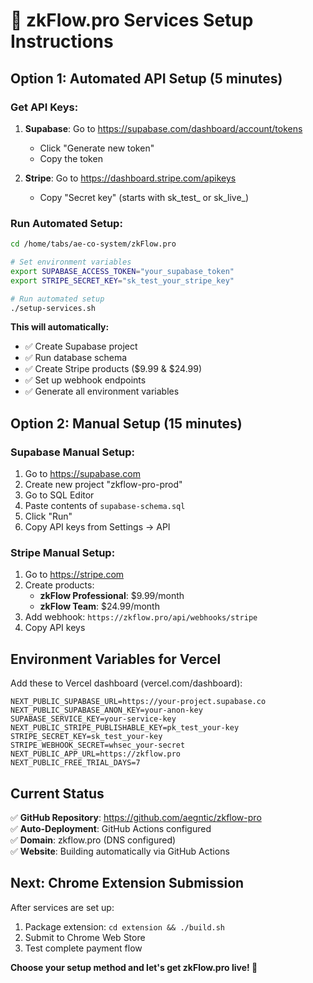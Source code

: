 # 🚀 zkFlow.pro Services Setup Instructions

## Option 1: Automated API Setup (5 minutes)

### Get API Keys:
1. **Supabase**: Go to https://supabase.com/dashboard/account/tokens
   - Click "Generate new token"
   - Copy the token

2. **Stripe**: Go to https://dashboard.stripe.com/apikeys  
   - Copy "Secret key" (starts with sk_test_ or sk_live_)

### Run Automated Setup:
```bash
cd /home/tabs/ae-co-system/zkFlow.pro

# Set environment variables
export SUPABASE_ACCESS_TOKEN="your_supabase_token"
export STRIPE_SECRET_KEY="sk_test_your_stripe_key"

# Run automated setup
./setup-services.sh
```

**This will automatically:**
- ✅ Create Supabase project
- ✅ Run database schema  
- ✅ Create Stripe products ($9.99 & $24.99)
- ✅ Set up webhook endpoints
- ✅ Generate all environment variables

## Option 2: Manual Setup (15 minutes)

### Supabase Manual Setup:
1. Go to https://supabase.com
2. Create new project "zkflow-pro-prod"
3. Go to SQL Editor
4. Paste contents of `supabase-schema.sql`
5. Click "Run"
6. Copy API keys from Settings → API

### Stripe Manual Setup:
1. Go to https://stripe.com
2. Create products:
   - **zkFlow Professional**: $9.99/month
   - **zkFlow Team**: $24.99/month
3. Add webhook: `https://zkflow.pro/api/webhooks/stripe`
4. Copy API keys

## Environment Variables for Vercel

Add these to Vercel dashboard (vercel.com/dashboard):

```env
NEXT_PUBLIC_SUPABASE_URL=https://your-project.supabase.co
NEXT_PUBLIC_SUPABASE_ANON_KEY=your-anon-key
SUPABASE_SERVICE_KEY=your-service-key
NEXT_PUBLIC_STRIPE_PUBLISHABLE_KEY=pk_test_your-key
STRIPE_SECRET_KEY=sk_test_your-key
STRIPE_WEBHOOK_SECRET=whsec_your-secret
NEXT_PUBLIC_APP_URL=https://zkflow.pro
NEXT_PUBLIC_FREE_TRIAL_DAYS=7
```

## Current Status

✅ **GitHub Repository**: https://github.com/aegntic/zkflow-pro  
✅ **Auto-Deployment**: GitHub Actions configured  
✅ **Domain**: zkflow.pro (DNS configured)  
✅ **Website**: Building automatically via GitHub Actions  

## Next: Chrome Extension Submission

After services are set up:
1. Package extension: `cd extension && ./build.sh`
2. Submit to Chrome Web Store
3. Test complete payment flow

**Choose your setup method and let's get zkFlow.pro live! 🚀**